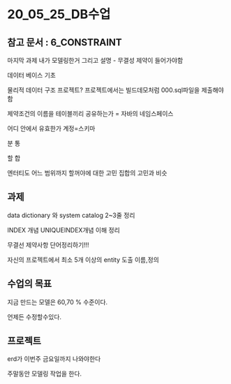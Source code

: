 # 20_05_25_DB수업

## 참고 문서 : 6_CONSTRAINT

마지막 과제 내가 모델링한거 그리고 설명 - 무결성 제약이 들어가야함

데이터 베이스 기초 

물리적 데이터 구조 프로젝트? 프로젝트에서는 빌드데모처럼 000.sql파일을 제출해야함

제약조건의 이름을 테이블끼리 공유하는가 = 자바의 네임스페이스

어디 안에서 유효한가 계정=스키마

분 통 

할 합

엔터티도 어느 범위까지 할꺼야에 대한 고민 집합의 고민과 비슷





## 과제

data dictionary 와 system catalog 2~3줄 정리

INDEX 개념 UNIQUEINDEX개념 이해 정리

무결선 제약사항 단어정리하기!!!

자신의 프로젝트에서 최소 5개 이상의 entity 도출 이름,정의





## 수업의 목표

지금 만드는 모델은 60,70 % 수준이다.

언제든 수정할수있다.





## 프로젝트

erd가 이번주 금요일까지 나와야한다

주말동안 모델링 작업을 한다.



